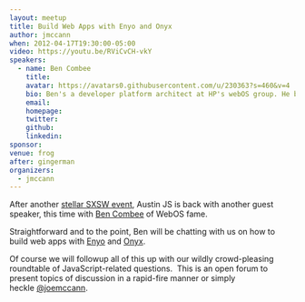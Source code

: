 ```yaml
---
layout: meetup
title: Build Web Apps with Enyo and Onyx
author: jmccann
when: 2012-04-17T19:30:00-05:00
video: https://youtu.be/RViCvCH-vkY
speakers:
  - name: Ben Combee
    title:
    avatar: https://avatars0.githubusercontent.com/u/230363?s=460&v=4
    bio: Ben's a developer platform architect at HP's webOS group. He been doing developer activities as part of the Palm & webOS world since leading the Codewarrior for Palm OS team at Metrowerks in the early 2000's. He's also worked at Mozilla in their mobile browser and done open source hardware hacking with NYC Resistor in Brooklyn.
    email:
    homepage:
    twitter:
    github:
    linkedin:
sponsor:
venue: frog
after: gingerman
organizers:
  - jmccann
---
```

After another [stellar SXSW event][1], Austin JS is back with another guest speaker, this time with [Ben Combee][2] of WebOS fame.

Straightforward and to the point, Ben will be chatting with us on how to build web apps with [Enyo][3] and [Onyx][4].

Of course we will followup all of this up with our wildly crowd-pleasing roundtable of JavaScript-related questions.  This is an open forum to present topics of discussion in a rapid-fire manner or simply heckle [@joemccann][5].

 [1]: http://austinjavascript.com/2012-austinjs-sxsw-party-wrapup/
 [2]: http://twitter.com/unwiredben
 [3]: http://enyojs.com
 [4]: http://enyojs.com/tutorial/onyx.html
 [5]: http://twitter.com/joemccann

